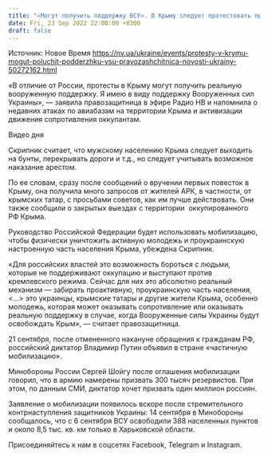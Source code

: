 ```yaml
---
title: "«Могут получить поддержку ВСУ». В Крыму следует протестовать против принудительной мобилизации — правозащитница"
date: Fri, 23 Sep 2022 22:00:00 +0300
draft: false
---
```

Источник: Новое Время https://nv.ua/ukraine/events/protesty-v-krymu-mogut-poluchit-podderzhku-vsu-pravozashchitnica-novosti-ukrainy-50272162.html


«В отличие от России, протесты в Крыму могут получить реальную вооруженную поддержку. Я имею в виду поддержку Вооруженных сил Украины», — заявила правозащитница в эфире Радио НВ и напомнила о недавних атаках по авиабазам на территории Крыма и активизации движения сопротивления оккупантам.

 Видео дня   

Скрипник считает, что мужскому населению Крыма следует выходить на бунты, перекрывать дороги и т.д., но следует учитывать возможное наказание арестом.

По ее словам, сразу после сообщений о вручении первых повесток в Крыму, она получила много запросов от жителей АРК, в частности, от крымских татар, с просьбами советов, как им лучше действовать. Они также сообщили о закрытых выездах с территории  оккупированного РФ Крыма.

Руководство Российской Федерации будет использовать мобилизацию, чтобы физически уничтожить активную молодежь и проукраинскую настроенную часть населения Крыма, убеждена Скрипник.

«Для российских властей это возможность бороться с людьми, которые не поддерживают оккупацию и выступают против кремлевского режима. Сейчас для них это абсолютно реальный механизм — забирать проактивную, проукраинскую часть населения,  <...> это украинцы, крымские татары и другие жители Крыма, особенно молодежь, которая может оказывать сопротивление или оказывать реальную поддержку в случае, когда Вооруженные силы Украины будут освобождать Крым», — считает правозащитница.

21 сентября, после отмененного накануне обращения к гражданам РФ, российский диктатор Владимир Путин объявил в стране «частичную мобилизацию».

Минобороны России Сергей Шойгу после оглашения мобилизации говорил, что в армию намерены призвать 300 тысяч резервистов. При этом, по данным СМИ, диктатор хочет призвать один миллион россиян.

Заявление о мобилизации появилось вскоре после стремительного контрнаступления защитников Украины: 14 сентября в Минобороны сообщалось, что с 6 сентября ВСУ освободили 388 населенных пунктов и около 8,5 тыс. кв. км только в Харьковской области.

Присоединяйтесь к нам в соцсетях Facebook, Telegram и Instagram.

